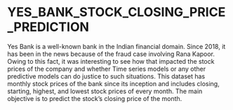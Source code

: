 # YES_BANK_STOCK_CLOSING_PRICE_PREDICTION
Yes Bank is a well-known bank in the Indian financial domain. Since 2018, it has been in the
news because of the fraud case involving Rana Kapoor. Owing to this fact, it was interesting
to see how that impacted the stock prices of the company and whether Time series models
or any other predictive models can do justice to such situations. This dataset has monthly
stock prices of the bank since its inception and includes closing, starting, highest, and lowest
stock prices of every month. The main objective is to predict the stock’s closing price of the
month.
